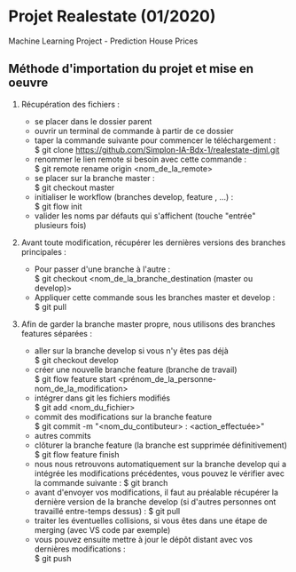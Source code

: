 # Projet Realestate (01/2020)
Machine Learning Project - Prediction House Prices

## Méthode d'importation du projet et mise en oeuvre

1. Récupération des fichiers :
    - se placer dans le dossier parent
    - ouvrir un terminal de commande à partir de ce dossier
    - taper la commande suivante pour commencer le téléchargement :  
        $ git clone https://github.com/Simplon-IA-Bdx-1/realestate-djml.git
    - renommer le lien remote si besoin avec cette commande :  
        $ git remote rename origin <nom_de_la_remote>
    - se placer sur la branche master :  
        $ git checkout master
    - initialiser le workflow (branches develop, feature , ...) :  
        $ git flow init
    - valider les noms par défauts qui s'affichent (touche "entrée" plusieurs fois)

2. Avant toute modification, récupérer les dernières versions des branches principales :
    - Pour passer d'une branche à l'autre :  
    $ git checkout <nom_de_la_branche_destination (master ou develop)>
    - Appliquer cette commande sous les branches master et develop :  
    $ git pull

3. Afin de garder la branche master propre, nous utilisons des branches features séparées :  
    - aller sur la branche develop si vous n'y êtes pas déjà  
    $ git checkout develop
    - créer une nouvelle branche feature (branche de travail)  
    $ git flow feature start <prénom_de_la_personne-nom_de_la_modification>
    - intégrer dans git les fichiers modifiés  
    $ git add <nom_du_fichier>
    - commit des modifications sur la branche feature  
    $ git commit -m "<nom_du_contibuteur> : <action_effectuée>" 
    - autres commits
    - clôturer la branche feature (la branche est supprimée définitivement)  
    $ git flow feature finish
    - nous nous retrouvons automatiquement sur la branche develop qui a intégrée les modifications précédentes, vous pouvez le vérifier avec la commande suivante :
    $ git branch
    - avant d'envoyer vos modifications, il faut au préalable récupérer la dernière version de la branche develop (si d'autres personnes ont travaillé entre-temps dessus) :
    $ git pull
    - traiter les éventuelles collisions, si vous êtes dans une étape de merging (avec VS code par exemple)
    - vous pouvez ensuite mettre à jour le dépôt distant avec vos dernières modifications :  
    $ git push